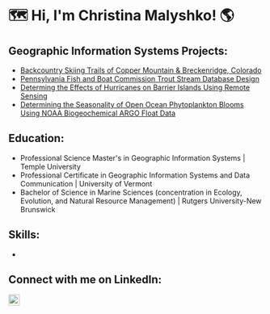 <h1>🗺️ Hi, I'm Christina Malyshko! 🌎 </h1>

<h2> Geographic Information Systems Projects:</h2>

- [Backcountry Skiing Trails of Copper Mountain & Breckenridge, Colorado](https://github.com/joshmadakor1/Package-Delivery-Pathfinding-Algorithm)
- [Pennsylvania Fish and Boat Commission Trout Stream Database Design](https://github.com/joshmadakor1/Package-Delivery-Pathfinding-Algorithm)
- [Determing the Effects of Hurricanes on Barrier Islands Using Remote Sensing](https://github.com/joshmadakor1/Package-Delivery-Pathfinding-Algorithm)
- [Determining the Seasonality of Open Ocean Phytoplankton Blooms Using NOAA Biogeochemical ARGO Float Data](https://github.com/joshmadakor1/Algorithms-Practice)

<h2> Education: </h2>

- Professional Science Master's in Geographic Information Systems | Temple University
- Professional Certificate in Geographic Information Systems and Data Communication | University of Vermont
- Bachelor of Science in Marine Sciences (concentration in Ecology, Evolution, and Natural Resource Management) | Rutgers University-New Brunswick

<h2> Skills: </h2>

- 

<h2> Connect with me on LinkedIn:</h2>

[<img align="left" alt="ChristinaMalyshko | LinkedIn" width="22px" src="https://cdn.jsdelivr.net/npm/simple-icons@v3/icons/linkedin.svg" />][linkedin]

[linkedin]: www.linkedin.com/in/christina-malyshko-8535b5188 


